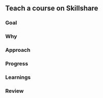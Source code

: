 ## Teach a course on Skillshare

### Goal

### Why

### Approach

### Progress

### Learnings

### Review
